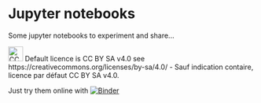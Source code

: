 # Jupyter notebooks
Some jupyter notebooks to experiment and share...

<img src="https://mirrors.creativecommons.org/presskit/buttons/80x15/png/by-sa.png" alt="CC-BY-SA" height="30px" />
Default licence is CC BY SA v4.0 see https://creativecommons.org/licenses/by-sa/4.0/  -  Sauf indication contaire, licence par défaut CC BY SA v4.0.

Just try them online with [![Binder](https://mybinder.org/badge_logo.svg)](https://mybinder.org/v2/gh/jmg-74/jupyter/master)
